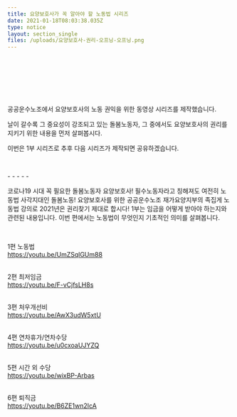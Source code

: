 ```yaml
---
title: 요양보호사가 꼭 알아야 할 노동법 시리즈
date: 2021-01-18T08:03:38.035Z
type: notice
layout: section_single
files: /uploads/요양보호사-권리-오프닝-오프닝.png
---
```

<p><img src="https://drive.tiny.cloud/1/engl1s97gj9hrxpoa7eh7z5f05ozxfm1box3nxkh4j7a43ei/97e9712e-9fd8-4244-8424-1948f6215174" alt="" /></p>
<p>&nbsp;</p>
<p>&nbsp;</p>
<p>&nbsp;</p>
<p>공공운수노조에서 요양보호사의 노동 권익을 위한 동영상 시리즈를 제작했습니다.</p>
<p>날이 갈수록 그 중요성이 강조되고 있는 돌봄노동자, 그 중에서도 요양보호사의 권리를 지키기 위한 내용을 먼저 살펴봅시다.</p>
<p>이번은 1부 시리즈로 추후 다음 시리즈가 제작되면 공유하겠습니다.</p>
<p>&nbsp;</p>
<p>- - - - -</p>
<p>코로나19 시대 꼭 필요한 돌봄노동자 요양보호사! 필수노동자라고 칭해져도 여전히 노동법 사각지대인 돌봄노동! 요양보호사를 위한 공공운수노조 재가요양지부의 족집게 노동법 강의로 2021년은 권리찾기 제대로 합시다! 1부는 임금을 어떻게 받아야 하는지와 관련된 내용입니다. 이번 편에서는 노동법이 무엇인지 기초적인 의미를 살펴봅니다.&nbsp;</p>
<p>&nbsp;</p>
<p>1편 노동법<br /><a href="https://youtu.be/UmZSqlGUm88">https://youtu.be/UmZSqlGUm88</a></p>
<p><br />2편 최저임금<br /><a href="https://youtu.be/F-vCjfsLH8s">https://youtu.be/F-vCjfsLH8s</a></p>
<p><br />3편 처우개선비<br /><a href="https://youtu.be/AwX3udW5xtU">https://youtu.be/AwX3udW5xtU</a></p>
<p><br />4편 연차휴가/연차수당<br /><a href="https://youtu.be/u0cxoaUJYZQ">https://youtu.be/u0cxoaUJYZQ</a></p>
<p><br />5편 시간 외 수당<br /><a href="https://youtu.be/wixBP-Arbas">https://youtu.be/wixBP-Arbas</a></p>
<p><br />6편 퇴직금<br /><a href="https://youtu.be/B6ZE1wn2IcA">https://youtu.be/B6ZE1wn2IcA</a></p>
<p>&nbsp;</p>
